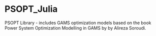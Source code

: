 # PSOPT_Julia
PSOPT Library - includes GAMS optimization models based on the book Power System Optimization Modelling in GAMS by by Alireza Soroudi.
